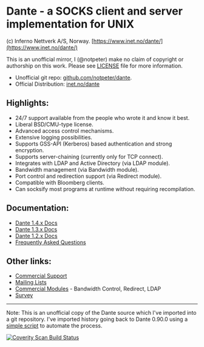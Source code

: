 # Dante - a SOCKS client and server implementation for UNIX

(c) Inferno Nettverk A/S, Norway.
[https://www.inet.no/dante/](https://www.inet.no/dante/)

This is an unofficial mirror, I (@notpeter) make no claim of copyright
or authorship on this work.  Please see [LICENSE](dante/LICENSE) file for more information.

 * Unofficial git repo: [github.com/notpeter/dante](https://github.com/notpeter/dante).
 * Official Distribution: [inet.no/dante](https://www.inet.no/dante/)

## Highlights:

 * 24/7 support available from the people who wrote it and know it best.
 * Liberal BSD/CMU-type license.
 * Advanced access control mechanisms.
 * Extensive logging possibilities.
 * Supports GSS-API (Kerberos) based authentication and strong encryption.
 * Supports server-chaining (currently only for TCP connect).
 * Integrates with LDAP and Active Directory (via LDAP module).
 * Bandwidth management (via Bandwidth module).
 * Port control and redirection support (via Redirect module).
 * Compatible with Bloomberg clients.
 * Can socksify most programs at runtime without requiring recompilation.

## Documentation:

 * [Dante 1.4.x Docs](https://www.inet.no/dante/doc/1.4.x/index.html)
 * [Dante 1.3.x Docs](https://www.inet.no/dante/doc/1.3.x/index.html)
 * [Dante 1.2.x Docs](https://www.inet.no/dante/doc/1.2.x/index.html)
 * [Frequently Asked Questions](https://www.inet.no/dante/doc/faq.html) 

## Other links:

 * [Commercial Support](https://www.inet.no/dante/support.html)
 * [Mailing Lists](https://www.inet.no/dante/lists.html)
 * [Commercial Modules](https://www.inet.no/dante/module.html) - Bandwidth Control, Redirect, LDAP
 * [Survey](https://www.inet.no/dante/survey.html)

-----

Note: This is an unofficial copy of the Dante source which I've imported into a git repository.
I've imported history going back to Dante 0.90.0 using a 
[simple script](https://gist.github.com/notpeter/71b3e2e422708544600b) to automate the process.


<a href="https://scan.coverity.com/projects/abolfazlraje-dante">
  <img alt="Coverity Scan Build Status"
       src="https://scan.coverity.com/projects/21467/badge.svg"/>
</a>
